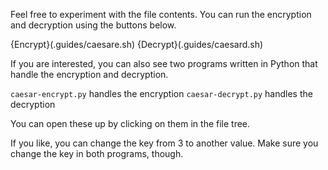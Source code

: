 Feel free to experiment with the file contents. You can run the encryption and decryption using the buttons below.

{Encrypt}(.guides/caesare.sh)
{Decrypt}(.guides/caesard.sh)

If you are interested, you can also see two programs written in Python that handle the encryption and decryption.

`caesar-encrypt.py` handles the encryption
`caesar-decrypt.py` handles the decryption

You can open these up by clicking on them in the file tree.

If you like, you can change the key from 3 to another value. Make sure you change the key in both programs, though.